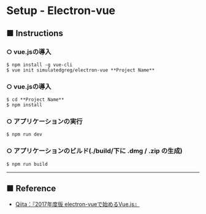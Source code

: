 # Setup - Electron-vue
## ■ Instructions
### ○ vue.jsの導入
```Shell
$ npm install -g vue-cli
$ vue init simulatedgreg/electron-vue **Project Name**
```

### ○ vue.jsの導入
```Shell
$ cd **Project Name**
$ npm install
```

### ○ アプリケーションの実行
```Shell
$ npm run dev
```

### ○ アプリケーションのビルド(./build/下に .dmg / .zip の生成)
```Shell
$ npm run build
```

---

## ■ Reference
- [Qiita：『2017年度版 electron-vueで始めるVue.js』](https://qiita.com/1ntegrale9/items/6e233f03b8cbff0b3c76)
